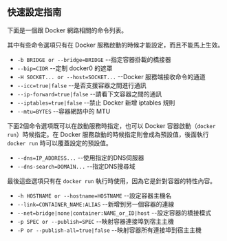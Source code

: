 ## 快速設定指南

下面是一個跟 Docker 網路相關的命令列表。

其中有些命令選項只有在 Docker 服務啟動的時候才能設定，而且不能馬上生效。
* `-b BRIDGE or --bridge=BRIDGE` --指定容器掛載的橋接器
* `--bip=CIDR` --定制 docker0 的遮罩
* `-H SOCKET... or --host=SOCKET...` --Docker 服務端接收命令的通道
* `--icc=true|false` --是否支援容器之間進行通訊
* `--ip-forward=true|false` --請看下文容器之間的通訊
* `--iptables=true|false` --禁止 Docker 新增 iptables 規則
* `--mtu=BYTES` --容器網路中的 MTU

下面2個命令選項既可以在啟動服務時指定，也可以 Docker 容器啟動（`docker run`）時候指定。在 Docker 服務啟動的時候指定則會成為預設值，後面執行 `docker run` 時可以覆蓋設定的預設值。
* `--dns=IP_ADDRESS...` --使用指定的DNS伺服器
* `--dns-search=DOMAIN...` --指定DNS搜尋域

最後這些選項只有在 `docker run` 執行時使用，因為它是針對容器的特性內容。
* `-h HOSTNAME or --hostname=HOSTNAME` --設定容器主機名
* `--link=CONTAINER_NAME:ALIAS` --新增到另一個容器的連線
* `--net=bridge|none|container:NAME_or_ID|host` --設定容器的橋接模式
* `-p SPEC or --publish=SPEC` --映射容器連接埠到宿主主機
* `-P or --publish-all=true|false` --映射容器所有連接埠到宿主主機
